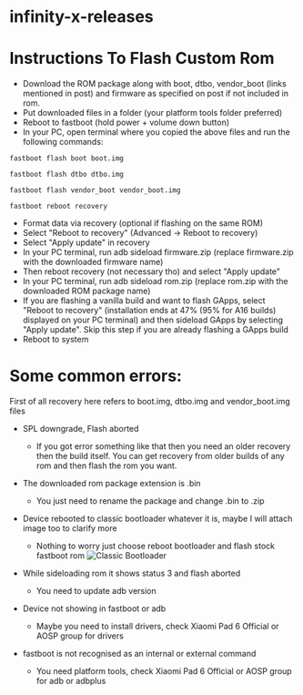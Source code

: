 # infinity-x-releases
# Instructions To Flash Custom Rom
- Download the ROM package along with boot, dtbo, vendor_boot (links mentioned in post) and firmware as specified on post if not included in rom.
- Put downloaded files in a folder (your platform tools folder preferred)
- Reboot to fastboot (hold power + volume down button)
- In your PC, open terminal where you copied the above files and run the following commands:
```
fastboot flash boot boot.img
```
```
fastboot flash dtbo dtbo.img
```
```
fastboot flash vendor_boot vendor_boot.img
```
```
fastboot reboot recovery
```
- Format data via recovery (optional if flashing on the same ROM)
- Select "Reboot to recovery" (Advanced → Reboot to recovery)
- Select "Apply update" in recovery
- In your PC terminal, run adb sideload firmware.zip (replace firmware.zip with the downloaded firmware name)
- Then reboot recovery (not necessary tho) and select "Apply update"
- In your PC terminal, run adb sideload rom.zip (replace rom.zip with the downloaded ROM package name)
- If you are flashing a vanilla build and want to flash GApps, select "Reboot to recovery" (installation ends at 47% (95% for A16 builds) displayed on your PC terminal) and then sideload GApps by selecting "Apply update". Skip this step if you are already flashing a GApps build
- Reboot to system
 
# Some common errors:

First of all recovery here refers to boot.img, dtbo.img and vendor_boot.img files

- SPL downgrade, Flash aborted
  - If you got error something like that then you need an older recovery then the build itself. You can get recovery from older builds of any rom and then flash the rom you want.
  
- The downloaded rom package extension is .bin
  - You just need to rename the package and change .bin to .zip

- Device rebooted to classic bootloader whatever it is, maybe I will attach image too to clarify more
  - Nothing to worry just choose reboot bootloader and flash stock fastboot rom
![Classic Bootloader](https://i.ibb.co/1Y92zFXj/IMG-20250513-201944-808.jpg)   

- While sideloading rom it shows status 3 and flash aborted
  - You need to update adb version

- Device not showing in fastboot or adb
  - Maybe you need to install drivers, check Xiaomi Pad 6 Official or AOSP group for drivers

- fastboot is not recognised as an internal or external command
  - You need platform tools, check Xiaomi Pad 6 Official or AOSP group for adb or adbplus
